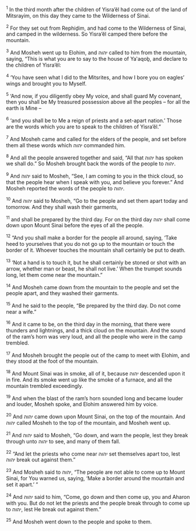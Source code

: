 <sup>1</sup> In the third month after the children of Yisra’ĕl had come out of the land of Mitsrayim, on this day they came to the Wilderness of Sinai.

<sup>2</sup> For they set out from Rephiḏim, and had come to the Wilderness of Sinai, and camped in the wilderness. So Yisra’ĕl camped there before the mountain.

<sup>3</sup> And Mosheh went up to Elohim, and יהוה called to him from the mountain, saying, “This is what you are to say to the house of Ya‛aqoḇ, and declare to the children of Yisra’ĕl:

<sup>4</sup> ‘You have seen what I did to the Mitsrites, and how I bore you on eagles’ wings and brought you to Myself.

<sup>5</sup> ‘And now, if you diligently obey My voice, and shall guard My covenant, then you shall be My treasured possession above all the peoples – for all the earth is Mine –

<sup>6</sup> ‘and you shall be to Me a reign of priests and a set-apart nation.’ Those are the words which you are to speak to the children of Yisra’ĕl.”

<sup>7</sup> And Mosheh came and called for the elders of the people, and set before them all these words which יהוה commanded him.

<sup>8</sup> And all the people answered together and said, “All that יהוה has spoken we shall do.” So Mosheh brought back the words of the people to יהוה.

<sup>9</sup> And יהוה said to Mosheh, “See, I am coming to you in the thick cloud, so that the people hear when I speak with you, and believe you forever.” And Mosheh reported the words of the people to יהוה.

<sup>10</sup> And יהוה said to Mosheh, “Go to the people and set them apart today and tomorrow. And they shall wash their garments,

<sup>11</sup> and shall be prepared by the third day. For on the third day יהוה shall come down upon Mount Sinai before the eyes of all the people.

<sup>12</sup> “And you shall make a border for the people all around, saying, ‘Take heed to yourselves that you do not go up to the mountain or touch the border of it. Whoever touches the mountain shall certainly be put to death.

<sup>13</sup> ‘Not a hand is to touch it, but he shall certainly be stoned or shot with an arrow, whether man or beast, he shall not live.’ When the trumpet sounds long, let them come near the mountain.”

<sup>14</sup> And Mosheh came down from the mountain to the people and set the people apart, and they washed their garments.

<sup>15</sup> And he said to the people, “Be prepared by the third day. Do not come near a wife.”

<sup>16</sup> And it came to be, on the third day in the morning, that there were thunders and lightnings, and a thick cloud on the mountain. And the sound of the ram’s horn was very loud, and all the people who were in the camp trembled.

<sup>17</sup> And Mosheh brought the people out of the camp to meet with Elohim, and they stood at the foot of the mountain.

<sup>18</sup> And Mount Sinai was in smoke, all of it, because יהוה descended upon it in fire. And its smoke went up like the smoke of a furnace, and all the mountain trembled exceedingly.

<sup>19</sup> And when the blast of the ram’s horn sounded long and became louder and louder, Mosheh spoke, and Elohim answered him by voice.

<sup>20</sup> And יהוה came down upon Mount Sinai, on the top of the mountain. And יהוה called Mosheh to the top of the mountain, and Mosheh went up.

<sup>21</sup> And יהוה said to Mosheh, “Go down, and warn the people, lest they break through unto יהוה to see, and many of them fall.

<sup>22</sup> “And let the priests who come near יהוה set themselves apart too, lest יהוה break out against them.”

<sup>23</sup> And Mosheh said to יהוה, “The people are not able to come up to Mount Sinai, for You warned us, saying, ‘Make a border around the mountain and set it apart.’ ”

<sup>24</sup> And יהוה said to him, “Come, go down and then come up, you and Aharon with you. But do not let the priests and the people break through to come up to יהוה, lest He break out against them.”

<sup>25</sup> And Mosheh went down to the people and spoke to them.

